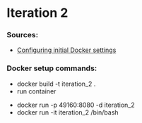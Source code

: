 # Iteration 2

### Sources:

+ [Configuring initial Docker settings](https://nodejs.org/en/docs/guides/nodejs-docker-webapp/)

### Docker setup commands:

+ docker build -t iteration_2 .
+ run container
- docker run -p 49160:8080 -d iteration_2
- docker run -it iteration_2 /bin/bash

